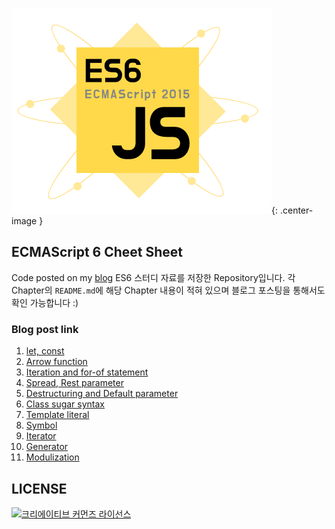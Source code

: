 ![](/images/javascript_es6.png){: .center-image }
## ECMAScript 6 Cheet Sheet
Code posted on my [blog](https://jaeyeophan.github.io/)
ES6 스터디 자료를 저장한 Repository입니다. 각 Chapter의 `README.md`에 해당 Chapter 내용이 적혀 있으며 블로그 포스팅을 통해서도 확인 가능합니다 :)
### Blog post link
1. [let, const](https://jaeyeophan.github.io/2017/04/18/let-const/)
2. [Arrow function](https://jaeyeophan.github.io/2017/04/18/ES6-2-Arrow-function/)
3. [Iteration and for-of statement](https://jaeyeophan.github.io/2017/04/18/ES6-3-Iteration-and-for-of-statement/)
4. [Spread, Rest parameter](https://jaeyeophan.github.io/2017/04/18/ES6-4-Spread-Rest-parameter/)
5. [Destructuring and Default parameter](https://jaeyeophan.github.io/2017/04/18/ES6-5-Destructuring-and-Default-Parameter/)
6. [Class sugar syntax](https://jaeyeophan.github.io/2017/04/18/ES6-6-Class-sugar-syntax/)
7. [Template literal](https://jaeyeophan.github.io/2017/04/19/ES6-7-Template-literal/)
8. [Symbol](https://jaeyeophan.github.io/2017/04/20/ES6-8-Symbol/)
9. [Iterator](https://jaeyeophan.github.io/2017/04/21/ES6-9-Iterator/)
10. [Generator](https://jaeyeophan.github.io/categories/ECMAScript6/)
11. [Modulization](https://jaeyeophan.github.io/2017/05/04/ES6-11-Modulization/)

## LICENSE
<a rel="license" href="http://creativecommons.org/licenses/by/4.0/"><img alt="크리에이티브 커먼즈 라이선스" style="border-width:0" src="https://i.creativecommons.org/l/by/4.0/88x31.png" /></a>

